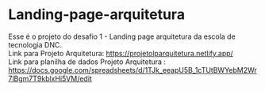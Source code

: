 # Landing-page-arquitetura
Esse é o projeto do desafio 1 - Landing page arquitetura da escola de tecnologia DNC. <br>
Link para Projeto Arquitetura: https://projetolparquitetura.netlify.app/ <br>
Link para planilha de dados Projeto Arquitetura : https://docs.google.com/spreadsheets/d/1TJk_eeapU5B_1cTUtBWYebM2Wr7lBgm7T9kblxHi5VM/edit
